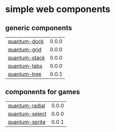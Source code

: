 # simple web components

## generic components

|                                                                  |         |
|------------------------------------------------------------------|---------|
| [quantum-dock](https://github.com/javascribble/quantum-dock)     | 0.0.0   |
| [quantum-grid](https://github.com/javascribble/quantum-grid)     | 0.0.0   |
| [quantum-stack](https://github.com/javascribble/quantum-stack)   | 0.0.0   |
| [quantum-tabs](https://github.com/javascribble/quantum-tabs)     | 0.0.0   |
| [quantum-tree](https://github.com/javascribble/quantum-tree)     | 0.0.1   |

## components for games

|                                                                  |         |
|------------------------------------------------------------------|---------|
| [quantum-radial](https://github.com/javascribble/quantum-radial) | 0.0.0   |
| [quantum-select](https://github.com/javascribble/quantum-select) | 0.0.0   |
| [quantum-sprite](https://github.com/javascribble/quantum-sprite) | 0.0.1   |